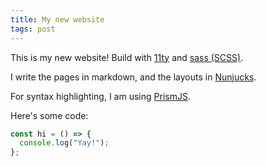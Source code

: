 ```yaml
---
title: My new website
tags: post
---
```


This is my new website! Build with [11ty](https://11ty.dev) and [sass (SCSS)](https://sass-lang.com/).

I write the pages in markdown, and the layouts in [Nunjucks](https://mozilla.github.io/nunjucks/templating.html).

For syntax highlighting, I am using [PrismJS](https://prismjs.com/).

Here's some code:

```js
const hi = () => {
  console.log("Yay!");
};
```
